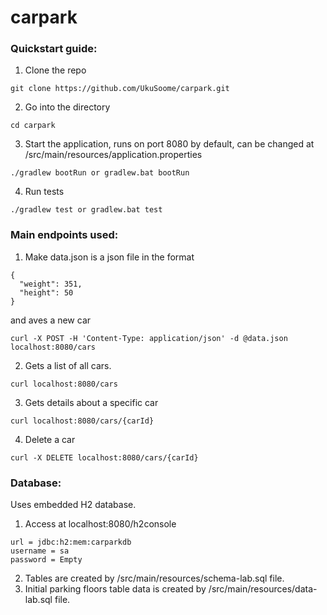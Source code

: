# carpark



### Quickstart guide:

1) Clone the repo
```
git clone https://github.com/UkuSoome/carpark.git
```
2) Go into the directory
```
cd carpark
```
3) Start the application, runs on port 8080 by default, can be changed at /src/main/resources/application.properties
```
./gradlew bootRun or gradlew.bat bootRun
```
4) Run tests
```
./gradlew test or gradlew.bat test
```


### Main endpoints used:

1) Make data.json is a json file in the format 
```
{
  "weight": 351,
  "height": 50
}
```
and aves a new car
```
curl -X POST -H 'Content-Type: application/json' -d @data.json localhost:8080/cars
```
2) Gets a list of all cars.
```
curl localhost:8080/cars
```
3) Gets details about a specific car
```
curl localhost:8080/cars/{carId}
```
4) Delete a car
```
curl -X DELETE localhost:8080/cars/{carId}
```

### Database:

Uses embedded H2 database. 

1) Access at localhost:8080/h2console
```
url = jdbc:h2:mem:carparkdb
username = sa
password = Empty
```
2) Tables are created by /src/main/resources/schema-lab.sql file.
3) Initial parking floors table data is created by /src/main/resources/data-lab.sql file.
